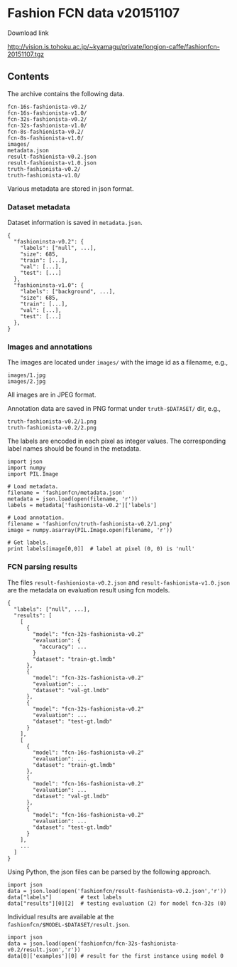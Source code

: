 Fashion FCN data v20151107
==========================

Download link

http://vision.is.tohoku.ac.jp/~kyamagu/private/longjon-caffe/fashionfcn-20151107.tgz


Contents
--------

The archive contains the following data.

    fcn-16s-fashionista-v0.2/
    fcn-16s-fashionista-v1.0/
    fcn-32s-fashionista-v0.2/
    fcn-32s-fashionista-v1.0/
    fcn-8s-fashionista-v0.2/
    fcn-8s-fashionista-v1.0/
    images/
    metadata.json
    result-fashionista-v0.2.json
    result-fashionista-v1.0.json
    truth-fashionista-v0.2/
    truth-fashionista-v1.0/

Various metadata are stored in json format.

### Dataset metadata

Dataset information is saved in `metadata.json`.

    {
      "fashioninsta-v0.2": {
        "labels": ["null", ...],
        "size": 685,
        "train": [...],
        "val": [...],
        "test": [...]
      },
      "fashioninsta-v1.0": {
        "labels": ["background", ...],
        "size": 685,
        "train": [...],
        "val": [...],
        "test": [...]
      },
    }

### Images and annotations

The images are located under `images/` with the image id as a filename, e.g.,

    images/1.jpg
    images/2.jpg

All images are in JPEG format.

Annotation data are saved in PNG format under `truth-$DATASET/` dir, e.g.,

    truth-fashionista-v0.2/1.png
    truth-fashionista-v0.2/2.png

The labels are encoded in each pixel as integer values. The corresponding label names should be found in the metadata.

    import json
    import numpy
    import PIL.Image

    # Load metadata.
    filename = 'fashionfcn/metadata.json'
    metadata = json.load(open(filename, 'r'))
    labels = metadata['fashionista-v0.2']['labels']

    # Load annotation.
    filename = 'fashionfcn/truth-fashionista-v0.2/1.png'
    image = numpy.asarray(PIL.Image.open(filename, 'r'))

    # Get labels.
    print labels[image[0,0]]  # label at pixel (0, 0) is 'null'


### FCN parsing results

The files `result-fashioniosta-v0.2.json` and `result-fashionista-v1.0.json`
are the metadata on evaluation result using fcn models.

    {
      "labels": ["null", ...],
      "results": [
        [
          {
            "model": "fcn-32s-fashionista-v0.2"
            "evaluation": {
              "accuracy": ...
            }
            "dataset": "train-gt.lmdb"
          },
          {
            "model": "fcn-32s-fashionista-v0.2"
            "evaluation": ...
            "dataset": "val-gt.lmdb"
          },
          {
            "model": "fcn-32s-fashionista-v0.2"
            "evaluation": ...
            "dataset": "test-gt.lmdb"
          }
        ],
        [
          {
            "model": "fcn-16s-fashionista-v0.2"
            "evaluation": ...
            "dataset": "train-gt.lmdb"
          },
          {
            "model": "fcn-16s-fashionista-v0.2"
            "evaluation": ...
            "dataset": "val-gt.lmdb"
          },
          {
            "model": "fcn-16s-fashionista-v0.2"
            "evaluation": ...
            "dataset": "test-gt.lmdb"
          }
        ],
        ...
      ]
    }

Using Python, the json files can be parsed by the following approach.

    import json
    data = json.load(open('fashionfcn/result-fashionista-v0.2.json','r'))
    data["labels"]         # text labels
    data["results"][0][2]  # testing evaluation (2) for model fcn-32s (0)

Individual results are available at the `fashionfcn/$MODEL-$DATASET/result.json`.

    import json
    data = json.load(open('fashionfcn/fcn-32s-fashionista-v0.2/result.json','r'))
    data[0]['examples'][0] # result for the first instance using model 0

